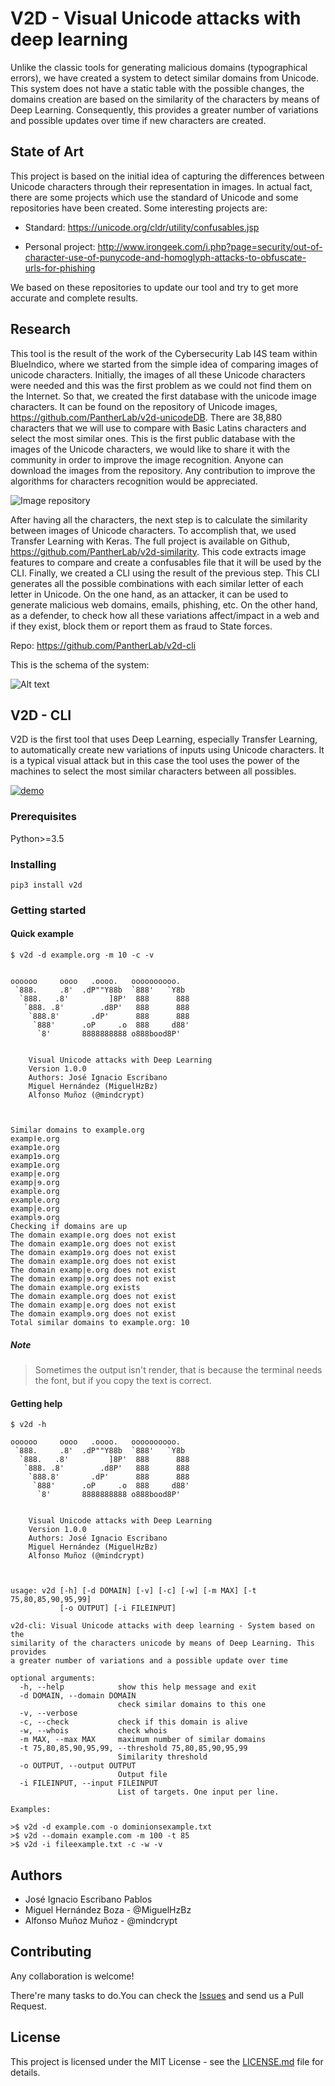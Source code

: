 # V2D - Visual Unicode attacks with deep learning

Unlike the classic tools for generating malicious domains (typographical errors), we have created a system to detect similar domains from Unicode. This system does not have a static table with the possible changes, the domains creation are based on the similarity of the characters by means of Deep Learning. Consequently, this provides a greater number of variations and possible updates over time if new characters are created.

## State of Art

This project is based on the initial idea of capturing the differences between Unicode characters through their representation in images. In actual fact, there are some projects which use the standard of Unicode and some repositories have been created. Some interesting projects are:

* Standard: https://unicode.org/cldr/utility/confusables.jsp

* Personal project: http://www.irongeek.com/i.php?page=security/out-of-character-use-of-punycode-and-homoglyph-attacks-to-obfuscate-urls-for-phishing

We based on these repositories to update our tool and try to get more accurate and complete results.


## Research

This tool is the result of the work of the Cybersecurity Lab I4S team within BlueIndico, where we started from the simple idea of comparing images of unicode characters. Initially, the images of all these Unicode characters were needed and this was the first problem as we could not find them on the Internet. So that, we created the first database with the unicode image characters. It can be found on the repository of Unicode images, https://github.com/PantherLab/v2d-unicodeDB. There are 38,880 characters that we will use to compare with Basic Latins characters and select the most similar ones. This is the first public database with the images of the Unicode characters, we would like to share it with the community in order to improve the image recognition. Anyone can download the images from the repository. Any contribution to  improve the algorithms for characters recognition would be appreciated.

![Image repository](/img/repository.png "Image repository.")

After having all the characters, the next step is to calculate the similarity between images of Unicode characters. To accomplish that, we used Transfer Learning with Keras. The full project is available on Github, https://github.com/PantherLab/v2d-similarity. This code extracts image features to compare and create a confusables file that it will be used by the CLI.
Finally, we created a CLI using the result of the previous step. This CLI generates all the possible combinations with each similar letter of each letter in Unicode. On the one hand, as an attacker, it can be used to generate malicious web domains, emails, phishing, etc. On the other hand, as a defender, to check how all these variations affect/impact in a web and if they exist, block them or report them as fraud to State forces.

Repo: https://github.com/PantherLab/v2d-cli

This is the schema of the system:

![Alt text](/img/Architecture.png "Repositories system.")

## V2D - CLI

V2D is the first tool that uses Deep Learning, especially Transfer Learning, to automatically create new variations of inputs using Unicode characters. It is a typical visual attack but in this case the tool uses the power of the machines to select the most similar characters between all possibles.

[![demo](https://asciinema.org/a/oxZKyNJAoblosmwtzWr8Pgchg.png)](https://asciinema.org/a/oxZKyNJAoblosmwtzWr8Pgchg?autoplay=1)


### Prerequisites

Python>=3.5

### Installing

```
pip3 install v2d
```

### Getting started

#### Quick example

```
$ v2d -d example.org -m 10 -c -v


oooooo     oooo   .oooo.   oooooooooo.
 `888.     .8'  .dP""Y88b  `888'   `Y8b
  `888.   .8'         ]8P'  888      888
   `888. .8'        .d8P'   888      888
    `888.8'       .dP'      888      888
     `888'      .oP     .o  888     d88'
      `8'       8888888888 o888bood8P'


    Visual Unicode attacks with Deep Learning
    Version 1.0.0
    Authors: José Ignacio Escribano
    Miguel Hernández (MiguelHzBz)
    Alfonso Muñoz (@mindcrypt)



Similar domains to example.org
exampǀe.org
examp1е.org
examp1ɘ.org
examp1e.org
examp|е.org
examp|ɘ.org
example.org
examplе.org
examp|e.org
examplɘ.org
Checking if domains are up
The domain exampǀe.org does not exist
The domain examp1е.org does not exist
The domain examp1ɘ.org does not exist
The domain examp1e.org does not exist
The domain examp|е.org does not exist
The domain examp|ɘ.org does not exist
The domain example.org exists
The domain examplе.org does not exist
The domain examp|e.org does not exist
The domain examplɘ.org does not exist
Total similar domains to example.org: 10
```
##### Note

> Sometimes the output isn't render, that is because the terminal needs the font, but if you copy the text is correct.

#### Getting help

```
$ v2d -h

oooooo     oooo   .oooo.   oooooooooo.
 `888.     .8'  .dP""Y88b  `888'   `Y8b
  `888.   .8'         ]8P'  888      888
   `888. .8'        .d8P'   888      888
    `888.8'       .dP'      888      888
     `888'      .oP     .o  888     d88'
      `8'       8888888888 o888bood8P'


    Visual Unicode attacks with Deep Learning
    Version 1.0.0
    Authors: José Ignacio Escribano
    Miguel Hernández (MiguelHzBz)
    Alfonso Muñoz (@mindcrypt)



usage: v2d [-h] [-d DOMAIN] [-v] [-c] [-w] [-m MAX] [-t 75,80,85,90,95,99]
           [-o OUTPUT] [-i FILEINPUT]

v2d-cli: Visual Unicode attacks with deep learning - System based on the
similarity of the characters unicode by means of Deep Learning. This provides
a greater number of variations and a possible update over time

optional arguments:
  -h, --help            show this help message and exit
  -d DOMAIN, --domain DOMAIN
                        check similar domains to this one
  -v, --verbose
  -c, --check           check if this domain is alive
  -w, --whois           check whois
  -m MAX, --max MAX     maximum number of similar domains
  -t 75,80,85,90,95,99, --threshold 75,80,85,90,95,99
                        Similarity threshold
  -o OUTPUT, --output OUTPUT
                        Output file
  -i FILEINPUT, --input FILEINPUT
                        List of targets. One input per line.

Examples:

>$ v2d -d example.com -o dominionsexample.txt
>$ v2d --domain example.com -m 100 -t 85
>$ v2d -i fileexample.txt -c -w -v

```



## Authors

* José Ignacio Escribano Pablos
* Miguel Hernández Boza - @MiguelHzBz
* Alfonso Muñoz Muñoz - @mindcrypt

## Contributing

Any collaboration is welcome!

There're many tasks to do.You can check the [Issues](https://github.com/PantherLab/v2d-cli/issues) and send us a Pull Request.

## License

This project is licensed under the MIT License - see the [LICENSE.md](LICENSE.md) file for details.
